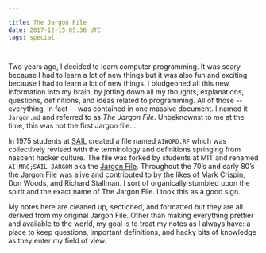 ```yaml
---

title: The Jargon File
date: 2017-12-15 05:36 UTC
tags: special

---
```


<!-- * The Jargon file
* notes scribbled on to graph paper
* having a conversation with myself through notes
* walking through problems
* these are more for me than for you but I still want to share them
* these notes (as well as the site) are alive and subject to constant change and revision
* not all of these concepts can reach the level of intuition that I'd like but I'll try -->

Two years ago, I decided to learn computer programming. It was scary because I had to learn a lot of new things but it was also fun and exciting because I had to learn a lot of new things. I bludgeoned all this new information into my brain, by jotting down all my thoughts, explanations, questions, definitions, and ideas related to programming. All of those -- everything, in fact -- was contained in one massive document. I named it `Jargon.md` and referred to as *The Jargon File*. Unbeknownst to me at the time, this was not the first Jargon file...

In 1975 students at [SAIL](https://en.wikipedia.org/wiki/Stanford_University_centers_and_institutes#Stanford_Artificial_Intelligence_Laboratory) created a file named `AIWORD.RF` which was collectively revised with the terminology and definitions springing from nascent hacker culture. The file was forked by students at MIT and renamed  `AI:MRC;SAIL JARGON` aka the [Jargon File](https://en.wikipedia.org/wiki/Jargon_File). Throughout the 70’s and early 80’s the Jargon File was alive and contributed to by the likes of Mark Crispin, Don Woods, and Richard Stallman. I sort of organically stumbled upon the spirit and the exact name of The Jargon File. I took this as a good sign.

My notes here are cleaned up, sectioned, and formatted but they are all derived from my original Jargon File. Other than making everything prettier and available to the world, my goal is to treat my notes as I always have: a place to keep questions, important definitions, and hacky bits of knowledge as they enter my field of view.
